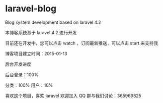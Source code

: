 # laravel-blog
Blog system development based on laravel 4.2

本博客系统基于 laravel 4.2 进行开发

目前还在开发中，您可以点击 watch ，订阅最新推送，可以点击 start 来支持我

博客项目建立时间：2015-01-13

后台开发进度

后台登录：100%

分类：100%
用户：10%


喜欢这个项目，喜欢 laravel 欢迎加入 QQ 群与我们讨论：365969825

